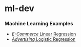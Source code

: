 # ml-dev
### Machine Learning Examples
* [_E-Commerce_ Linear Regression](https://github.com/michael-bruno/ml-dev/blob/master/linear-regression/ecommerce.ipynb)
* [_Advertising_ Logistic Regression](https://github.com/michael-bruno/ml-dev/blob/master/logistic-regression/advertising.ipynb)
